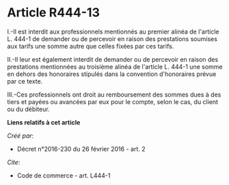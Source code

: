 # Article R444-13

I.-Il est interdit aux professionnels mentionnés au premier alinéa de l'article L. 444-1 de demander ou de percevoir en
raison des prestations soumises aux tarifs une somme autre que celles fixées par ces tarifs. 

II.-Il leur est également interdit de demander ou de percevoir en raison des prestations mentionnées au troisième alinéa de
l'article L. 444-1 une somme en dehors des honoraires stipulés dans la convention d'honoraires prévue par ce texte. 

III.-Ces professionnels ont droit au remboursement des sommes dues à des tiers et payées ou avancées par eux pour le compte,
selon le cas, du client ou du débiteur.

**Liens relatifs à cet article**

_Créé par_:

  - Décret n°2016-230 du 26 février 2016 - art. 2

_Cite_:

  - Code de commerce - art. L444-1
